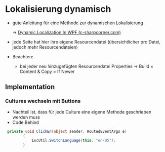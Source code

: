 # Lokalisierung dynamisch

- gute Anleitung für eine Methode zur dynamischen Lokalisierung

  -> [Dynamic Localization In WPF (c-sharpcorner.com)](https://www.c-sharpcorner.com/article/dynamic-localization-in-wpf/)

- jede Seite hat hier ihre eigene Resourcendatei (übersichtlicher pro Datei, jedoch mehr Resourcendateien)

- Beachten: 

  - bei jeder neu hinzugefügten Resourcendatei Properties -> Build = Content & Copy = If Newer

## Implementation

### Cultures wechseln mit Buttons

- Nachteil ist, dass für jede Culture eine eigene Methode geschrieben werden muss
- Code Behind

```c#
 private void ClickEn(object sender, RoutedEventArgs e)
        {
            LocUtil.SwitchLanguage(this, "en-US");
        }
```


